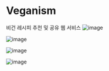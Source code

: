 # Veganism
비건 레시피 추천 및 공유 웹 서비스
![image](https://github.com/fooriend/Veganism/assets/57613101/8f111ad1-3729-45d3-9323-cc6c0495e291)

![image](https://github.com/fooriend/Veganism/assets/57613101/faf6a6c7-f9eb-4c00-989b-34e24f49c936)

![image](https://github.com/fooriend/Veganism/assets/57613101/fd9108c2-68d4-4c92-b3cb-e359d4ddc7a2)

![image](https://github.com/fooriend/Veganism/assets/57613101/07c15e7b-bb6f-492e-bc3b-46f1196ad2c6)


